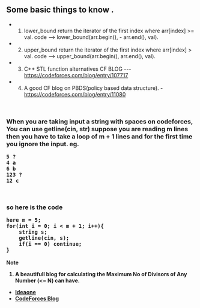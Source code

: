 
## Some basic things to know .

- 1) lower_bound return the iterator of the first index where arr[index] >= val.       code --> lower_bound(arr.begin(), - 
arr.end(), val).
- 2) upper_bound return the iterator of the first index where arr[index] > val.       code --> upper_bound(arr.begin(), arr.end(), val).
- 3) C++ STL function alternatives CF BLOG --- https://codeforces.com/blog/entry/107717
- 4) A good CF blog on PBDS(policy based data structure).
-https://codeforces.com/blog/entry/11080

<br/>

<h3>When you are taking input a string with spaces on codeforces, You can use getline(cin, str)
  suppose you are reading m lines then you have to take a loop of m + 1 lines and for the first time you ignore the input.
  eg.
  <b/>
      
    5 ?
    4 a
    6 b
    123 ?
    12 c
  <br/>

so here is the code 

    here m = 5;
    for(int i = 0; i < m + 1; i++){
        string s;
        getline(cin, s);
        if(i == 0) continue;
    }
  
</h3>


> [!NOTE]
> 1. A beautifull blog for calculating the Maximum No of Divisors of Any Number (<= N) can have.
> - [Ideaone](https://ideone.com/JNRMsQ)
> - [CodeForces Blog](https://codeforces.com/blog/entry/14463)

